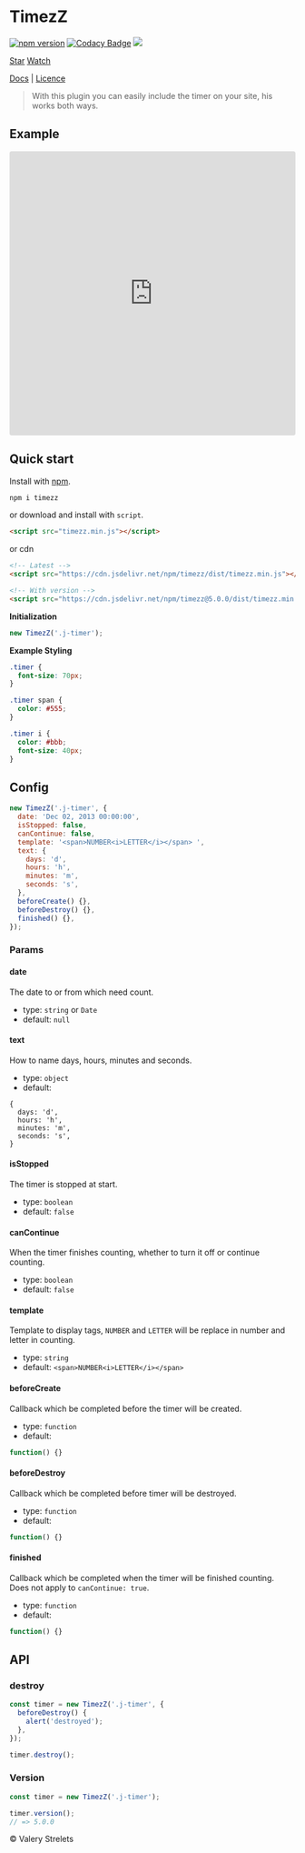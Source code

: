 # TimezZ
[![npm version](https://badge.fury.io/js/timezz.svg)](https://brooons.github.io/timezz/)
[![Codacy Badge](https://api.codacy.com/project/badge/Grade/5294d2df6b70499eb27b25a289ce59b1)](https://www.codacy.com/app/BrooonS/timezz?utm_source=github.com&amp;utm_medium=referral&amp;utm_content=BrooonS/timezz&amp;utm_campaign=Badge_Grade)
[![](https://data.jsdelivr.com/v1/package/npm/timezz/badge)](https://www.jsdelivr.com/package/npm/timezz)

<a class="github-button" href="https://github.com/BrooonS/timezz" data-icon="octicon-star" data-show-count="true" aria-label="Star BrooonS/timezz on GitHub">Star</a>
<a class="github-button" href="https://github.com/BrooonS/timezz/subscription" data-icon="octicon-eye" data-show-count="true" aria-label="Watch BrooonS/timezz on GitHub">Watch</a>

[Docs](https://brooons.github.io/timezz/) | [Licence](https://github.com/BrooonS/timezz/blob/master/LICENSE)

> With this plugin you can easily include the timer on your site, his works both ways.

## Example

<iframe src="https://codesandbox.io/embed/w638mz6q68?autoresize=1&fontsize=14&hidenavigation=1&view=preview" style="width:100%; height:500px; border:0; border-radius: 4px; overflow:hidden;" sandbox="allow-modals allow-forms allow-popups allow-scripts allow-same-origin"></iframe>

## Quick start

Install with [npm](https://www.npmjs.com/package/timezz).

```sh
npm i timezz
```

or download and install with `script`.

```html
<script src="timezz.min.js"></script>
```

or cdn

```html
<!-- Latest -->
<script src="https://cdn.jsdelivr.net/npm/timezz/dist/timezz.min.js"></script>

<!-- With version -->
<script src="https://cdn.jsdelivr.net/npm/timezz@5.0.0/dist/timezz.min.js"></script>
```

**Initialization**
```js
new TimezZ('.j-timer');
```

**Example Styling**
```css
.timer {
  font-size: 70px;
}

.timer span {
  color: #555;
}

.timer i {
  color: #bbb;
  font-size: 40px;
}
```

## Config

```js
new TimezZ('.j-timer', {
  date: 'Dec 02, 2013 00:00:00',
  isStopped: false,
  canContinue: false,
  template: '<span>NUMBER<i>LETTER</i></span> ',
  text: {
    days: 'd',
    hours: 'h',
    minutes: 'm',
    seconds: 's',
  },
  beforeCreate() {},
  beforeDestroy() {},
  finished() {},
});
```

### Params

#### date

The date to or from which need count.

- type: `string` or `Date`
- default: `null`

#### text

How to name days, hours, minutes and seconds.

- type: `object`
- default:

```JS
{
  days: 'd',
  hours: 'h',
  minutes: 'm',
  seconds: 's',
}
```

#### isStopped

The timer is stopped at start.

- type: `boolean`
- default: `false`

#### canContinue

When the timer finishes counting, whether to turn it off or continue counting.

- type: `boolean`
- default: `false`

#### template

Template to display tags, `NUMBER` and `LETTER` will be replace in number and letter in counting.

- type: `string`
- default: `<span>NUMBER<i>LETTER</i></span> `

#### beforeCreate

Callback which be completed before the timer will be created.

- type: `function`
- default:

```js
function() {}
```

#### beforeDestroy

Callback which be completed before timer will be destroyed.

- type: `function`
- default:

```js
function() {}
```

#### finished

Callback which be completed when the timer will be finished counting. Does not apply to `canContinue: true`.

- type: `function`
- default:

```js
function() {}
```

## API

### destroy

```js
const timer = new TimezZ('.j-timer', {
  beforeDestroy() {
    alert('destroyed');
  },
});

timer.destroy();
```

### Version

```js
const timer = new TimezZ('.j-timer');

timer.version();
// => 5.0.0
```

&copy; Valery Strelets
